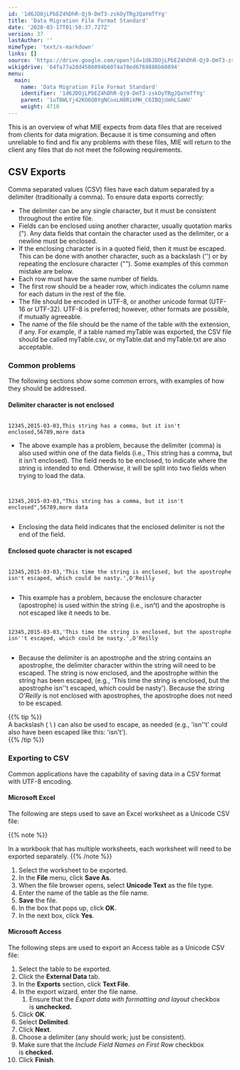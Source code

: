 ```yaml
---
id: '1d6JDOjLPbEZ4hDhR-Qj9-DmT3-zskOyTRgJQaYmTfYg'
title: 'Data Migration File Format Standard'
date: '2020-03-17T01:50:37.727Z'
version: 37
lastAuthor: ''
mimeType: 'text/x-markdown'
links: []
source: 'https://drive.google.com/open?id=1d6JDOjLPbEZ4hDhR-Qj9-DmT3-zskOyTRgJQaYmTfYg'
wikigdrive: '64fa77a2dd4586094b6074a78ed6769886b60894'
menu:
  main:
    name: 'Data Migration File Format Standard'
    identifier: '1d6JDOjLPbEZ4hDhR-Qj9-DmT3-zskOyTRgJQaYmTfYg'
    parent: '1uT8WLYj42KO6Q0YgNCoxLH8RikMH_C6IBQjUmhLSaWU'
    weight: 4710
---
```

This is an overview of what MIE expects from data files that are received from clients for data migration. Because it is time consuming and often unreliable to find and fix any problems with these files, MIE will return to the client any files that do not meet the following requirements.
  
## **CSV Exports**  
  
Comma separated values (CSV) files have each datum separated by a delimiter (traditionally a comma). To ensure data exports correctly:
* The delimiter can be any single character, but it must be consistent throughout the entire file.
* Fields can be enclosed using another character, usually quotation marks ("). Any data fields that contain the character used as the delimiter, or a newline must be enclosed.
* If the enclosing character is in a quoted field, then it must be escaped. This can be done with another character, such as a backslash ('\') or by repeating the enclosure character (""). Some examples of this common mistake are below.
* Each row must have the same number of fields.
* The first row should be a header row, which indicates the column name for each datum in the rest of the file.
* The file should be encoded in UTF-8, or another unicode format (UTF-16 or UTF-32). UTF-8 is preferred; however, other formats are possible, if mutually agreeable.
* The name of the file should be the name of the table with the extension, if any. For example, if a table named myTable was exported, the CSV file should be called myTable.csv, or myTable.dat and myTable.txt are also acceptable.
  
### **Common problems**  
  
The following sections show some common errors, with examples of how they should be addressed.
  
#### **Delimiter character is not enclosed**  


```
  
12345,2015-03-03,This string has a comma, but it isn't enclosed,56789,more data  

```
* The above example has a problem, because the delimiter (comma) is also used within one of the data fields (i.e., This string has a comma<strong>,</strong> but it isn't enclosed). The field needs to be enclosed, to indicate where the string is intended to end. Otherwise, it will be split into two fields when trying to load the data.

```
  
  
12345,2015-03-03,"This string has a comma, but it isn't enclosed",56789,more data  
  

```
* Enclosing the data field indicates that the enclosed delimiter is not the end of the field.
  
#### **Enclosed quote character is not escaped**  


```
  
12345,2015-03-03,'This time the string is enclosed, but the apostrophe isn't escaped, which could be nasty.',O'Reilly  
  

```
* This example has a problem, because the enclosure character (apostrophe) is used within the string (i.e., isn<strong>'</strong>t) and the apostrophe is not escaped like it needs to be.


```
  
12345,2015-03-03,'This time the string is enclosed, but the apostrophe isn''t escaped, which could be nasty.',O'Reilly  
  

```
* Because the delimiter is an apostrophe and the string contains an apostrophe, the delimiter character within the string will need to be escaped. The string is now enclosed, and the apostrophe within the string has been escaped, (e.g., 'This time the string is enclosed, but the apostrophe isn''t escaped, which could be nasty'). Because the string <em>O'Reilly</em> is not enclosed with apostrophes, the apostrophe does not need to be escaped. 

{{% tip %}}  
A backslash ( \ ) can also be used to escape, as needed (e.g., 'isn''t' could also have been escaped like this: 'isn\'t').  
{{% /tip %}}
  
### **Exporting to CSV**  

Common applications have the capability of saving data in a CSV format with UTF-8 encoding.
  
#### **Microsoft Excel**  

The following are steps used to save an Excel worksheet as a Unicode CSV file:

{{% note %}}

In a workbook that has multiple worksheets, each worksheet will need to be exported separately.
{{% /note %}}
1. Select the worksheet to be exported.
2. In the <strong>File</strong> menu, click <strong>Save As</strong>.
3. When the file browser opens, select <strong>Unicode Text</strong> as the file type.
4. Enter the name of the table as the file name.
5. <strong>Save</strong> the file.
6. In the box that pops up, click <strong>OK</strong>.
7. In the next box, click <strong>Yes</strong>.
  
#### **Microsoft Access**  

The following steps are used to export an Access table as a Unicode CSV file:
1. Select the table to be exported.
2. Click the <strong>External Data</strong> tab.
3. In the <strong>Exports</strong> section, click <strong>Text File</strong>.
4. In the export wizard, enter the file name.
   1. Ensure that the <em>Export data with formatting and layout</em> checkbox is <strong>unchecked.</strong>
5. Click <strong>OK</strong>.
6. Select <strong>Delimited</strong>.
7. Click <strong>Next</strong>.
8. Choose a delimiter (any should work; just be consistent).
9. Make sure that the <em>Include Field Names on First Row</em> checkbox is <strong>checked.</strong>
10. Click <strong>Finish</strong>.
